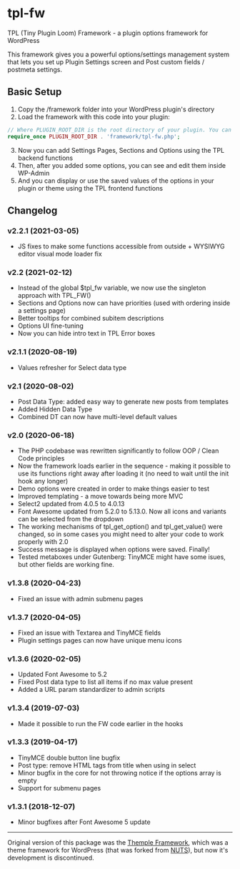 # tpl-fw
TPL (Tiny Plugin Loom) Framework - a plugin options framework for WordPress

This framework gives you a powerful options/settings management system that lets you set up Plugin Settings screen and Post custom fields / postmeta settings.

## Basic Setup

1. Copy the /framework folder into your WordPress plugin's directory
2. Load the framework with this code into your plugin:
```php
// Where PLUGIN_ROOT_DIR is the root directory of your plugin. You can add a constant for it or use plugin_dir_path()
require_once PLUGIN_ROOT_DIR . 'framework/tpl-fw.php';
```
3. Now you can add Settings Pages, Sections and Options using the TPL backend functions
4. Then, after you added some options, you can see and edit them inside WP-Admin
5. And you can display or use the saved values of the options in your plugin or theme using the TPL frontend functions

## Changelog

### v2.2.1 (2021-03-05)
* JS fixes to make some functions accessible from outside + WYSIWYG editor visual mode loader fix


### v2.2 (2021-02-12)
* Instead of the global $tpl_fw variable, we now use the singleton approach with TPL_FW()
* Sections and Options now can have priorities (used with ordering inside a settings page)
* Better tooltips for combined subitem descriptions
* Options UI fine-tuning
* Now you can hide intro text in TPL Error boxes


### v2.1.1 (2020-08-19)
* Values refresher for Select data type


### v2.1 (2020-08-02)
* Post Data Type: added easy way to generate new posts from templates
* Added Hidden Data Type
* Combined DT can now have multi-level default values


### v2.0 (2020-06-18)
* The PHP codebase was rewritten significantly to follow OOP / Clean Code principles
* Now the framework loads earlier in the sequence - making it possible to use its functions right away after loading it (no need to wait until the init hook any longer)
* Demo options were created in order to make things easier to test
* Improved templating - a move towards being more MVC
* Select2 updated from 4.0.5 to 4.0.13
* Font Awesome updated from 5.2.0 to 5.13.0. Now all icons and variants can be selected from the dropdown
* The working mechanisms of tpl_get_option() and tpl_get_value() were changed, so in some cases you might need to alter your code to work properly with 2.0
* Success message is displayed when options were saved. Finally!
* Tested metaboxes under Gutenberg: TinyMCE might have some isues, but other fields are working fine.


### v1.3.8 (2020-04-23)
* Fixed an issue with admin submenu pages


### v1.3.7 (2020-04-05)
* Fixed an issue with Textarea and TinyMCE fields
* Plugin settings pages can now have unique menu icons


### v1.3.6 (2020-02-05)
* Updated Font Awesome to 5.2
* Fixed Post data type to list all items if no max value present
* Added a URL param standardizer to admin scripts


### v1.3.4 (2019-07-03)
* Made it possible to run the FW code earlier in the hooks


### v1.3.3 (2019-04-17)

* TinyMCE double button line bugfix
* Post type: remove HTML tags from title when using in select
* Minor bugfix in the core for not throwing notice if the options array is empty
* Support for submenu pages


### v1.3.1 (2018-12-07)

* Minor bugfixes after Font Awesome 5 update


---

Original version of this package was the [Themple Framework](https://github.com/ervind/themple), which was a theme framework for WordPress (that was forked from [NUTS](https://github.com/wholegraindigital/nuts)), but now it's development is discontinued.

